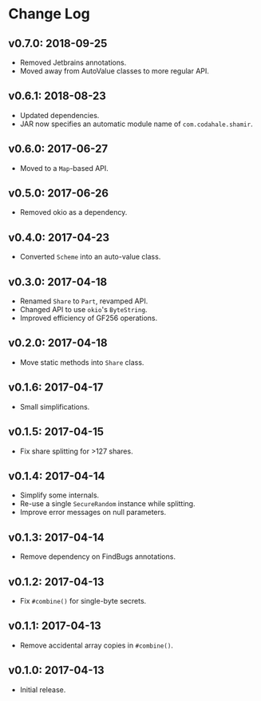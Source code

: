 # Change Log

## v0.7.0: 2018-09-25

* Removed Jetbrains annotations.
* Moved away from AutoValue classes to more regular API.

## v0.6.1: 2018-08-23

* Updated dependencies.
* JAR now specifies an automatic module name of `com.codahale.shamir`.

## v0.6.0: 2017-06-27

* Moved to a `Map`-based API.

## v0.5.0: 2017-06-26

* Removed okio as a dependency.

## v0.4.0: 2017-04-23

* Converted `Scheme` into an auto-value class.

## v0.3.0: 2017-04-18

* Renamed `Share` to `Part`, revamped API.
* Changed API to use `okio`'s `ByteString`.
* Improved efficiency of GF256 operations.

## v0.2.0: 2017-04-18

* Move static methods into `Share` class.

## v0.1.6: 2017-04-17

* Small simplifications.

## v0.1.5: 2017-04-15

* Fix share splitting for >127 shares.

## v0.1.4: 2017-04-14

* Simplify some internals.
* Re-use a single `SecureRandom` instance while splitting.
* Improve error messages on null parameters.

## v0.1.3: 2017-04-14

* Remove dependency on FindBugs annotations.

## v0.1.2: 2017-04-13

* Fix `#combine()` for single-byte secrets.

## v0.1.1: 2017-04-13

* Remove accidental array copies in `#combine()`.

## v0.1.0: 2017-04-13

* Initial release.